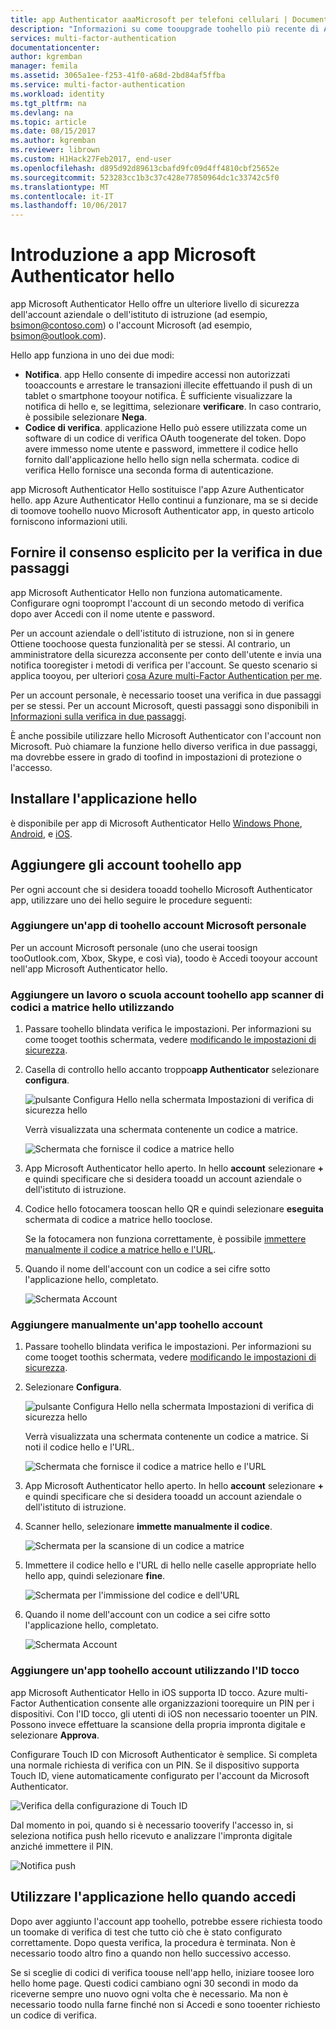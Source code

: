 ```yaml
---
title: app Authenticator aaaMicrosoft per telefoni cellulari | Documenti Microsoft
description: "Informazioni su come tooupgrade toohello più recente di Azure Authenticator."
services: multi-factor-authentication
documentationcenter: 
author: kgremban
manager: femila
ms.assetid: 3065a1ee-f253-41f0-a68d-2bd84af5ffba
ms.service: multi-factor-authentication
ms.workload: identity
ms.tgt_pltfrm: na
ms.devlang: na
ms.topic: article
ms.date: 08/15/2017
ms.author: kgremban
ms.reviewer: librown
ms.custom: H1Hack27Feb2017, end-user
ms.openlocfilehash: d895d92d89613cbafd9fc09d4ff4810cbf25652e
ms.sourcegitcommit: 523283cc1b3c37c428e77850964dc1c33742c5f0
ms.translationtype: MT
ms.contentlocale: it-IT
ms.lasthandoff: 10/06/2017
---
```

# <a name="get-started-with-hello-microsoft-authenticator-app"></a>Introduzione a app Microsoft Authenticator hello
app Microsoft Authenticator Hello offre un ulteriore livello di sicurezza dell'account aziendale o dell'istituto di istruzione (ad esempio, bsimon@contoso.com) o l'account Microsoft (ad esempio, bsimon@outlook.com).

Hello app funziona in uno dei due modi:

* **Notifica**. app Hello consente di impedire accessi non autorizzati tooaccounts e arrestare le transazioni illecite effettuando il push di un tablet o smartphone tooyour notifica. È sufficiente visualizzare la notifica di hello e, se legittima, selezionare **verificare**. In caso contrario, è possibile selezionare **Nega**. 
* **Codice di verifica**. applicazione Hello può essere utilizzata come un software di un codice di verifica OAuth toogenerate del token. Dopo avere immesso nome utente e password, immettere il codice hello fornito dall'applicazione hello hello sign nella schermata. codice di verifica Hello fornisce una seconda forma di autenticazione.

app Microsoft Authenticator Hello sostituisce l'app Azure Authenticator hello. app Azure Authenticator Hello continui a funzionare, ma se si decide di toomove toohello nuovo Microsoft Authenticator app, in questo articolo forniscono informazioni utili.  

## <a name="opt-in-for-two-step-verification"></a>Fornire il consenso esplicito per la verifica in due passaggi

app Microsoft Authenticator Hello non funziona automaticamente. Configurare ogni tooprompt l'account di un secondo metodo di verifica dopo aver Accedi con il nome utente e password. 

Per un account aziendale o dell'istituto di istruzione, non si in genere Ottiene toochoose questa funzionalità per se stessi. Al contrario, un amministratore della sicurezza acconsente per conto dell'utente e invia una notifica tooregister i metodi di verifica per l'account. Se questo scenario si applica tooyou, per ulteriori [cosa Azure multi-Factor Authentication per me](multi-factor-authentication-end-user.md).

Per un account personale, è necessario tooset una verifica in due passaggi per se stessi. Per un account Microsoft, questi passaggi sono disponibili in [Informazioni sulla verifica in due passaggi](https://support.microsoft.com/help/12408/microsoft-account-about-two-step-verification). 

È anche possibile utilizzare hello Microsoft Authenticator con l'account non Microsoft. Può chiamare la funzione hello diverso verifica in due passaggi, ma dovrebbe essere in grado di toofind in impostazioni di protezione o l'accesso. 

## <a name="install-hello-app"></a>Installare l'applicazione hello
è disponibile per app di Microsoft Authenticator Hello [Windows Phone](http://go.microsoft.com/fwlink/?Linkid=825071), [Android](http://go.microsoft.com/fwlink/?Linkid=825072), e [iOS](http://go.microsoft.com/fwlink/?Linkid=825073).

## <a name="add-accounts-toohello-app"></a>Aggiungere gli account toohello app
Per ogni account che si desidera tooadd toohello Microsoft Authenticator app, utilizzare uno dei hello seguire le procedure seguenti:

### <a name="add-a-personal-microsoft-account-toohello-app"></a>Aggiungere un'app di toohello account Microsoft personale

Per un account Microsoft personale (uno che userai toosign tooOutlook.com, Xbox, Skype, e così via), toodo è Accedi tooyour account nell'app Microsoft Authenticator hello.

### <a name="add-a-work-or-school-account-toohello-app-using-hello-qr-code-scanner"></a>Aggiungere un lavoro o scuola account toohello app scanner di codici a matrice hello utilizzando
1. Passare toohello blindata verifica le impostazioni.  Per informazioni su come tooget toothis schermata, vedere [modificando le impostazioni di sicurezza](multi-factor-authentication-end-user-manage-settings.md#where-to-find-the-settings-page).
2. Casella di controllo hello accanto troppo**app Authenticator** selezionare **configura**.

    ![pulsante Configura Hello nella schermata Impostazioni di verifica di sicurezza hello](./media/authenticator-app-how-to/azureauthe.png)

    Verrà visualizzata una schermata contenente un codice a matrice.

    ![Schermata che fornisce il codice a matrice hello](./media/authenticator-app-how-to/barcode2.png)
3. App Microsoft Authenticator hello aperto. In hello **account** selezionare  **+** e quindi specificare che si desidera tooadd un account aziendale o dell'istituto di istruzione.
4. Codice hello fotocamera tooscan hello QR e quindi selezionare **eseguita** schermata di codice a matrice hello tooclose.

    Se la fotocamera non funziona correttamente, è possibile [immettere manualmente il codice a matrice hello e l'URL](#add-an-account-to-the-app-manually).

5. Quando il nome dell'account con un codice a sei cifre sotto l'applicazione hello, completato. 

    ![Schermata Account](./media/authenticator-app-how-to/accounts.png)

### <a name="add-an-account-toohello-app-manually"></a>Aggiungere manualmente un'app toohello account
1. Passare toohello blindata verifica le impostazioni.  Per informazioni su come tooget toothis schermata, vedere [modificando le impostazioni di sicurezza](multi-factor-authentication-end-user-manage-settings.md).
2. Selezionare **Configura**.

    ![pulsante Configura Hello nella schermata Impostazioni di verifica di sicurezza hello](./media/authenticator-app-how-to/azureauthe.png)

    Verrà visualizzata una schermata contenente un codice a matrice.  Si noti il codice hello e l'URL.

    ![Schermata che fornisce il codice a matrice hello e l'URL](./media/authenticator-app-how-to/barcode2.png)
3. App Microsoft Authenticator hello aperto. In hello **account** selezionare  **+** e quindi specificare che si desidera tooadd un account aziendale o dell'istituto di istruzione.

4. Scanner hello, selezionare **immette manualmente il codice**.

    ![Schermata per la scansione di un codice a matrice](./media/multi-factor-authentication-end-user-first-time/scan2.png)
5. Immettere il codice hello e l'URL di hello nelle caselle appropriate hello hello app, quindi selezionare **fine**.

    ![Schermata per l'immissione del codice e dell'URL](./media/authenticator-app-how-to/manual.png)

6. Quando il nome dell'account con un codice a sei cifre sotto l'applicazione hello, completato.

    ![Schermata Account](./media/authenticator-app-how-to/accounts.png)

### <a name="add-an-account-toohello-app-using-touch-id"></a>Aggiungere un'app toohello account utilizzando l'ID tocco
app Microsoft Authenticator Hello in iOS supporta ID tocco.  Azure multi-Factor Authentication consente alle organizzazioni toorequire un PIN per i dispositivi. Con l'ID tocco, gli utenti di iOS non necessario tooenter un PIN. Possono invece effettuare la scansione della propria impronta digitale e selezionare **Approva**.

Configurare Touch ID con Microsoft Authenticator è semplice. Si completa una normale richiesta di verifica con un PIN. Se il dispositivo supporta Touch ID, viene automaticamente configurato per l'account da Microsoft Authenticator.

![Verifica della configurazione di Touch ID](./media/authenticator-app-how-to/touchid1.png)

Dal momento in poi, quando si è necessario tooverify l'accesso in, si seleziona notifica push hello ricevuto e analizzare l'impronta digitale anziché immettere il PIN.

![Notifica push](./media/authenticator-app-how-to/touchid2.png)

## <a name="use-hello-app-when-you-sign-in"></a>Utilizzare l'applicazione hello quando accedi

Dopo aver aggiunto l'account app toohello, potrebbe essere richiesta toodo un toomake di verifica di test che tutto ciò che è stato configurato correttamente. Dopo questa verifica, la procedura è terminata. Non è necessario toodo altro fino a quando non hello successivo accesso.

Se si sceglie di codici di verifica toouse nell'app hello, iniziare toosee loro hello home page. Questi codici cambiano ogni 30 secondi in modo da riceverne sempre uno nuovo ogni volta che è necessario. Ma non è necessario toodo nulla farne finché non si Accedi e sono tooenter richiesto un codice di verifica.  
